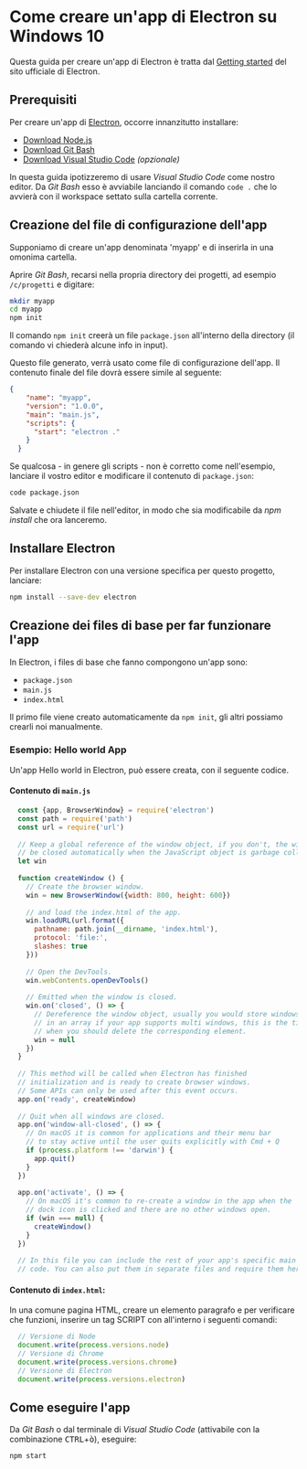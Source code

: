 # Come creare un'app di Electron su Windows 10

Questa guida per creare un'app di Electron è tratta dal [Getting started](https://electronjs.org/docs/tutorial/first-app) del sito ufficiale di Electron.

## Prerequisiti

Per creare un'app di [Electron](https://electronjs.org/), occorre innanzitutto installare: 
* [Download Node.js](https://nodejs.org/)
* [Download Git Bash](https://git-scm.com/download/win)
* [Download Visual Studio Code](https://code.visualstudio.com) _(opzionale)_

In questa guida ipotizzeremo di usare _Visual Studio Code_ come nostro editor. Da _Git Bash_ esso è avviabile lanciando il comando `code .` che lo avvierà con il workspace settato sulla cartella corrente.

## Creazione del file di configurazione dell'app

Supponiamo di creare un'app denominata 'myapp' e di inserirla in una omonima cartella.

Aprire _Git Bash_, recarsi nella propria directory dei progetti, ad esempio `/c/progetti` e digitare:

```bash
mkdir myapp
cd myapp
npm init
```

Il comando `npm init` creerà un file `package.json` all'interno della directory (il comando vi chiederà alcune info in input). 

Questo file generato, verrà usato come file di configurazione dell'app. Il contenuto finale del file dovrà essere simile al seguente:

```json
{
    "name": "myapp",
    "version": "1.0.0",
    "main": "main.js",
    "scripts": {
      "start": "electron ."
    }
  }
```

Se qualcosa - in genere gli scripts - non è corretto come nell'esempio, lanciare il vostro editor e modificare il contenuto di `package.json`:

```bash
code package.json
```

Salvate e chiudete il file nell'editor, in modo che sia modificabile da _npm install_ che ora lanceremo.

## Installare Electron

Per installare Electron con una versione specifica per questo progetto, lanciare:

```bash
npm install --save-dev electron
```

## Creazione dei files di base per far funzionare l'app

In Electron, i files di base che fanno compongono un'app sono:
- `package.json`
- `main.js`
- `index.html`

Il primo file viene creato automaticamente da `npm init`, gli altri possiamo crearli noi manualmente.

### Esempio: Hello world App 

Un'app Hello world in Electron, può essere creata, con il seguente codice.

#### Contenuto di `main.js`

```javascript
  const {app, BrowserWindow} = require('electron')
  const path = require('path')
  const url = require('url')
  
  // Keep a global reference of the window object, if you don't, the window will
  // be closed automatically when the JavaScript object is garbage collected.
  let win
  
  function createWindow () {
    // Create the browser window.
    win = new BrowserWindow({width: 800, height: 600})
  
    // and load the index.html of the app.
    win.loadURL(url.format({
      pathname: path.join(__dirname, 'index.html'),
      protocol: 'file:',
      slashes: true
    }))
  
    // Open the DevTools.
    win.webContents.openDevTools()
  
    // Emitted when the window is closed.
    win.on('closed', () => {
      // Dereference the window object, usually you would store windows
      // in an array if your app supports multi windows, this is the time
      // when you should delete the corresponding element.
      win = null
    })
  }
  
  // This method will be called when Electron has finished
  // initialization and is ready to create browser windows.
  // Some APIs can only be used after this event occurs.
  app.on('ready', createWindow)
  
  // Quit when all windows are closed.
  app.on('window-all-closed', () => {
    // On macOS it is common for applications and their menu bar
    // to stay active until the user quits explicitly with Cmd + Q
    if (process.platform !== 'darwin') {
      app.quit()
    }
  })
  
  app.on('activate', () => {
    // On macOS it's common to re-create a window in the app when the
    // dock icon is clicked and there are no other windows open.
    if (win === null) {
      createWindow()
    }
  })
  
  // In this file you can include the rest of your app's specific main process
  // code. You can also put them in separate files and require them here.
```

#### Contenuto di `index.html`:

In una comune pagina HTML, creare un elemento paragrafo e per verificare che funzioni, inserire un tag SCRIPT con all'interno i seguenti comandi:

```javascript
  // Versione di Node
  document.write(process.versions.node)
  // Versione di Chrome
  document.write(process.versions.chrome)
  // Versione di Electron 
  document.write(process.versions.electron)
```

## Come eseguire l'app

Da _Git Bash_ o dal terminale di _Visual Studio Code_ (attivabile con la combinazione <kbd>CTRL</kbd>+<kbd>ò</kbd>), eseguire:

```bash
npm start
```
